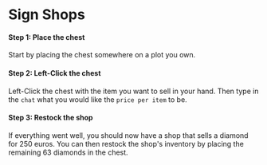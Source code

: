 # Sign Shops

#### Step 1: Place the chest&#x20;

Start by placing the chest somewhere on a plot you own.&#x20;

#### Step 2: Left-Click the chest

Left-Click the chest with the item you want to sell in your hand. Then type in the `chat`  what you would like the `price per item` to be.

#### Step 3: Restock the shop

&#x20;If everything went well, you should now have a shop that sells a diamond for 250 euros. You can then restock the shop's inventory by placing the remaining 63 diamonds in the chest.
